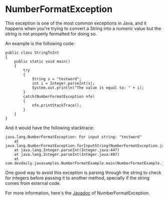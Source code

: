 # NumberFormatException

This exception is one of the most common exceptions in Java, and it happens when you're trying to convert a String into a numeric value but the string is not properly formatted for doing so.

An example is the following code:

    public class StringToInt
    {
        public static void main()
        {
            try
            {
                String s = "testword";
                int i = Integer.parseInt(s);
                System.out.println("The value is equal to: " + i);
            }
            catch(NumberFormatException nfe)
            {
                nfe.printStackTrace();
            }
        }
    }

And it would have the following stacktrace:

    java.lang.NumberFormatException: For input string: "testword"
        at java.lang.NumberFormatException.forInputString(NumberFormatException.java:48)
        at java.lang.Integer.parseInt(Integer.java:447)
        at java.lang.Integer.parseInt(Integer.java:497)
        at com.devdaily.javasamples.NumberFormatExample.main(NumberFormatExample.java:11)

One good way to avoid this exception is parsing through the string to check for integers before passing it to another method, specially if the string comes from external code.

For more information, here's the [Javadoc](https://docs.oracle.com/javase/7/docs/api/java/lang/NumberFormatException.html) of NumberFormatException.
